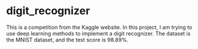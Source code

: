 # digit_recognizer

This is a competition from the Kaggle website.
In this project, I am trying to use deep learning methods to implement a digit recognizer. The dataset is the MNIST dataset, and the test score is 98.89%.
